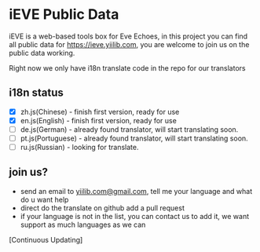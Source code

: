 # iEVE Public Data
iEVE is a web-based tools box for Eve Echoes, in this project you can find all public data for https://ieve.yiilib.com, you are welcome to join us on the public data working.

Right now we only have i18n translate code in the repo for our translators

## i18n status
- [x] zh.js(Chinese) - finish first version, ready for use
- [x] en.js(English) - finish first version, ready for use
- [ ] de.js(German) - already found translator, will start translating soon.
- [ ] pt.js(Portuguese) - already found translator, will start translating soon.
- [ ] ru.js(Russian) - looking for translate.

## join us?
* send an email to yiilib.com@gmail.com, tell me your language and what do u want help
* direct do the translate on github add a pull request
* if your language is not in the list, you can contact us to add it, we want support as much languages as we can


[Continuous Updating]